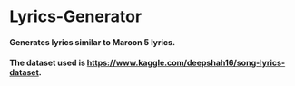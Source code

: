 # Lyrics-Generator

#### Generates lyrics similar to Maroon 5 lyrics.
#### The dataset used is https://www.kaggle.com/deepshah16/song-lyrics-dataset.
